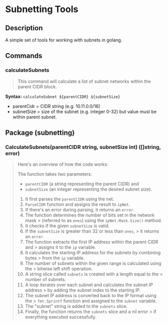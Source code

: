 Subnetting Tools
================

## Description

A simple set of tools for working with subnets
in golang.

## Commands

### calculateSubnets

> This command will calculate a list of subnet networks
> within the parent CIDR block.

**Syntax:** `calculateSubnet ${parentCIDR} ${subnetSize}`

* parentCidr = CIDR string (e.g. 10.11.0.0/16)
* subnetSize = size of the subnet (e.g. integer 0-32)
  but value must be within parent subnet.

## Package (subnetting)

### CalculateSubnets(parentCIDR string, subnetSize int) ([]string, error)

> Here's an overview of how the code works:
>
> The function takes two parameters:
>   * `parentCIDR` (a string representing the parent CIDR) and
>   * `subnetSize` (an integer representing the desired subnet size).
>
> 1. It first parses the `parentCIDR` using the net.
> 2. `ParseCIDR` function and assigns the result to `ipNet`.
> 3. If there's an error during parsing, it returns an `error`.
> 4. The function determines the number of bits set in the network mask
     > (referred to as `ones`) using the `ipNet.Mask.Size()` method.
> 5. It checks if the given `subnetSize` is valid.
> 6. If the `subnetSize` is greater than 32 or less than `ones`,
     > it returns an `error`.
> 7. The function extracts the first IP address within the parent CIDR and
     > assigns it to the `ip` variable.
> 8. It calculates the starting IP address for the subnets by combining bytes
     > from the `ip` variable.
> 9. The number of subnets within the given range is calculated using the
     > bitwise left shift operation.
> 10. A string slice called `subnets` is created with a length equal to the
      > number of subnets.
> 11. A loop iterates over each subnet and calculates the subnet IP address
      > by adding the subnet index to the starting IP.
> 12. The subnet IP address is converted back to the IP format using the
      > `fmt.Sprintf` function and assigned to the `subnet` variable.
> 13. The "subnet" string is added to the `subnets` slice.
> 14. Finally, the function returns the `subnets` slice and a nil error
      > if everything executed successfully.

